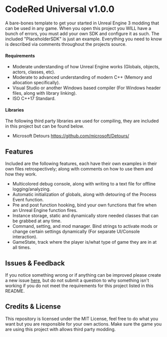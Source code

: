 # CodeRed Universal v1.0.0

A bare-bones template to get your started in Unreal Engine 3 modding that can be used in any game. When you open this project you WILL have a bunch of errors, you must add your own SDK and configure it as such. The included "PlaceholderSDK" is just an example. Everything you need to know is described via comments throughout the projects source.

#### Requirements

- Moderate understanding of how Unreal Engine works (Globals, objects, actors, classes, etc).
- Moderate to advanced understanding of modern C++ (Memory and allocation specifically).
- Visual Studio or another Windows based compiler (For Windows header files, along with library linking).
- ISO C++17 Standard.

#### Libraries

The following third party libraries are used for compiling, they are included in this project but can be found below.

- Microsoft Detours https://github.com/microsoft/Detours/

## Features

Included are the following features, each have their own examples in their own files retrospectively; along with comments on how to use them and how they work.

- Multicolored debug console, along with writing to a text file for offline logging/analyzing.
- Automatic initialization of globals, along with detouring of the Process Event function.
- Pre and post function hooking, bind your own functions that fire when an Unreal Engine function fires.
- Instance storage, static and dynamically store needed classes that can be grabbed at any time.
- Command, setting, and mod manager. Bind strings to activate mods or change certain settings dynamically (For separate UI/Console interaction).
- GameState, track where the player is/what type of game they are in at all times.

## Issues & Feedback

If you notice something wrong or if anything can be improved please create a new issue [here](https://github.com/CodeRedRL/CodeRed-Universal/issues/), but do not submit a question to why something isn't working if you do not meet the requirements for this project listed in this README.

## Credits & License

This repository is licensed under the MIT License, feel free to do what you want but you are responsible for your own actions. Make sure the game you are using this project with allows third party modding.
